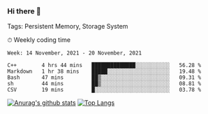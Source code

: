 ### Hi there 👋

Tags: Persistent Memory, Storage System

<!--

[![Anurag's github stats](https://github-readme-stats.vercel.app/api?username=wwyf)](https://github.com/anuraghazra/github-readme-stats)

[![Anurag's github stats](https://github-readme-stats.vercel.app/api?username=wwyf&count_private=true)](https://github.com/anuraghazra/github-readme-stats)


[![Top Langs](https://github-readme-stats.vercel.app/api/top-langs/?username=wwyf&count_private=true&&hide=jupyter%20notebook,html)](https://github.com/anuraghazra/github-readme-stats)



-->


⏱ Weekly coding time

<!--START_SECTION:waka-->
```text
Week: 14 November, 2021 - 20 November, 2021

C++        4 hrs 44 mins   ██████████████░░░░░░░░░░░   56.28 % 
Markdown   1 hr 38 mins    █████░░░░░░░░░░░░░░░░░░░░   19.48 % 
Bash       47 mins         ██▒░░░░░░░░░░░░░░░░░░░░░░   09.31 % 
sh         44 mins         ██▒░░░░░░░░░░░░░░░░░░░░░░   08.81 % 
CSV        19 mins         █░░░░░░░░░░░░░░░░░░░░░░░░   03.78 % 
```
<!--END_SECTION:waka-->



[![Anurag's github stats](https://github-readme-stats.vercel.app/api?username=wwyf&count_private=true&show_icons=true&hide_border=true)](https://github.com/anuraghazra/github-readme-stats) [![Top Langs](https://github-readme-stats.vercel.app/api/top-langs/?username=wwyf&count_private=true&hide=jupyter%20notebook,html,OpenEdge%20ABL&langs_count=10&layout=compact&hide_border=true)](https://github.com/anuraghazra/github-readme-stats)

<!--

[![willianrod's wakatime stats](https://github-readme-stats.vercel.app/api/wakatime?username=wwyf)](https://github.com/anuraghazra/github-readme-stats)


-->
